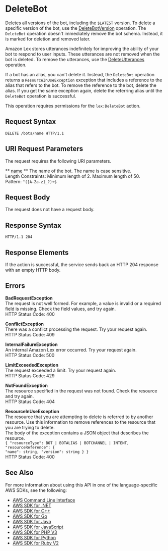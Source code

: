 # DeleteBot<a name="API_DeleteBot"></a>

Deletes all versions of the bot, including the `$LATEST` version\. To delete a specific version of the bot, use the [DeleteBotVersion](API_DeleteBotVersion.md) operation\. The `DeleteBot` operation doesn't immediately remove the bot schema\. Instead, it is marked for deletion and removed later\.

Amazon Lex stores utterances indefinitely for improving the ability of your bot to respond to user inputs\. These utterances are not removed when the bot is deleted\. To remove the utterances, use the [DeleteUtterances](API_DeleteUtterances.md) operation\.

If a bot has an alias, you can't delete it\. Instead, the `DeleteBot` operation returns a `ResourceInUseException` exception that includes a reference to the alias that refers to the bot\. To remove the reference to the bot, delete the alias\. If you get the same exception again, delete the referring alias until the `DeleteBot` operation is successful\.

This operation requires permissions for the `lex:DeleteBot` action\.

## Request Syntax<a name="API_DeleteBot_RequestSyntax"></a>

```
DELETE /bots/name HTTP/1.1
```

## URI Request Parameters<a name="API_DeleteBot_RequestParameters"></a>

The request requires the following URI parameters\.

 ** [name](#API_DeleteBot_RequestSyntax) **   <a name="lex-DeleteBot-request-name"></a>
The name of the bot\. The name is case sensitive\.   
Length Constraints: Minimum length of 2\. Maximum length of 50\.  
Pattern: `^([A-Za-z]_?)+$` 

## Request Body<a name="API_DeleteBot_RequestBody"></a>

The request does not have a request body\.

## Response Syntax<a name="API_DeleteBot_ResponseSyntax"></a>

```
HTTP/1.1 204
```

## Response Elements<a name="API_DeleteBot_ResponseElements"></a>

If the action is successful, the service sends back an HTTP 204 response with an empty HTTP body\.

## Errors<a name="API_DeleteBot_Errors"></a>

 **BadRequestException**   
The request is not well formed\. For example, a value is invalid or a required field is missing\. Check the field values, and try again\.  
HTTP Status Code: 400

 **ConflictException**   
 There was a conflict processing the request\. Try your request again\.   
HTTP Status Code: 409

 **InternalFailureException**   
An internal Amazon Lex error occurred\. Try your request again\.  
HTTP Status Code: 500

 **LimitExceededException**   
The request exceeded a limit\. Try your request again\.  
HTTP Status Code: 429

 **NotFoundException**   
The resource specified in the request was not found\. Check the resource and try again\.  
HTTP Status Code: 404

 **ResourceInUseException**   
The resource that you are attempting to delete is referred to by another resource\. Use this information to remove references to the resource that you are trying to delete\.  
The body of the exception contains a JSON object that describes the resource\.  
 `{ "resourceType": BOT | BOTALIAS | BOTCHANNEL | INTENT,`   
 `"resourceReference": {`   
 `"name": string, "version": string } }`   
HTTP Status Code: 400

## See Also<a name="API_DeleteBot_SeeAlso"></a>

For more information about using this API in one of the language\-specific AWS SDKs, see the following:
+  [AWS Command Line Interface](https://docs.aws.amazon.com/goto/aws-cli/lex-models-2017-04-19/DeleteBot) 
+  [AWS SDK for \.NET](https://docs.aws.amazon.com/goto/DotNetSDKV3/lex-models-2017-04-19/DeleteBot) 
+  [AWS SDK for C\+\+](https://docs.aws.amazon.com/goto/SdkForCpp/lex-models-2017-04-19/DeleteBot) 
+  [AWS SDK for Go](https://docs.aws.amazon.com/goto/SdkForGoV1/lex-models-2017-04-19/DeleteBot) 
+  [AWS SDK for Java](https://docs.aws.amazon.com/goto/SdkForJava/lex-models-2017-04-19/DeleteBot) 
+  [AWS SDK for JavaScript](https://docs.aws.amazon.com/goto/AWSJavaScriptSDK/lex-models-2017-04-19/DeleteBot) 
+  [AWS SDK for PHP V3](https://docs.aws.amazon.com/goto/SdkForPHPV3/lex-models-2017-04-19/DeleteBot) 
+  [AWS SDK for Python](https://docs.aws.amazon.com/goto/boto3/lex-models-2017-04-19/DeleteBot) 
+  [AWS SDK for Ruby V2](https://docs.aws.amazon.com/goto/SdkForRubyV2/lex-models-2017-04-19/DeleteBot) 